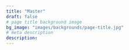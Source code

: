 ```yaml
---
title: "Master"
draft: false
# page title background image
bg_image: "images/backgrounds/page-title.jpg"
# meta description
description:
---
```


